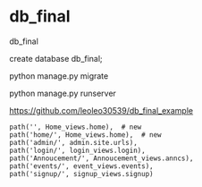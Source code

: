 # db_final
db_final

create database db_final;

python manage.py migrate

python manage.py runserver

https://github.com/leoleo30539/db_final_example

    path('', Home_views.home),  # new
    path('home/', Home_views.home),  # new
    path('admin/', admin.site.urls),
    path('login/', login_views.login),
    path('Annoucement/', Annoucement_views.anncs),
    path('events/', event_views.events),
    path('signup/', signup_views.signup)
